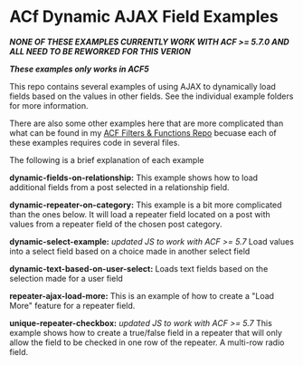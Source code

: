 # ACf Dynamic AJAX Field Examples

***NONE OF THESE EXAMPLES CURRENTLY WORK WITH ACF >= 5.7.0 AND ALL NEED TO BE REWORKED FOR THIS VERION***

***These examples only works in ACF5***

This repo contains several examples of using AJAX to dynamically load fields based on the values
in other fields. See the individual example folders for more information.

There are also some other examples here that are more complicated than what can be found in my
[ACF Filters & Functions Repo](https://github.com/Hube2/acf-filters-and-functions) becuase each
of these examples requires code in several files.

The following is a brief explanation of each example

**dynamic-fields-on-relationship:** This example shows how to load additional fields from a post selected
in a relationship field.

**dynamic-repeater-on-category:** This example is a bit more complicated than the ones below. It will load a
repeater field located on a post with values from a repeater field of the chosen post category.

**dynamic-select-example:** *updated JS to work with ACF >= 5.7* Load values into a select field based on a choice made in another select field

**dynamic-text-based-on-user-select:** Loads text fields based on the selection made for a user field

**repeater-ajax-load-more:** This is an example of how to create a "Load More" feature for a repeater field.

**unique-repeater-checkbox:** *updated JS to work with ACF >= 5.7*
This example shows how to create a true/false field in a repeater that will only 
allow the field to be checked in one row of the repeater. A multi-row radio field.

